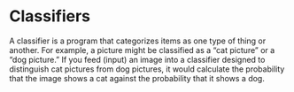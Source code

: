 # Classifiers

A classifier is a program that categorizes items as one type of thing or another. For example, a picture might be classified as a “cat picture” or a “dog picture.” If you feed (input) an image into a classifier designed to distinguish cat pictures from dog pictures, it would calculate the probability that the image shows a cat against the probability that it shows a dog.
